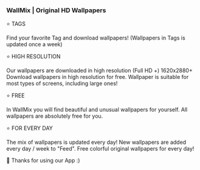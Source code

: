 <H3> WallMix | Original HD Wallpapers</H3>
<BODY>
  ⭐ TAGS

  Find your favorite Tag and download wallpapers!
  (Wallpapers in Tags is updated once a week)

  ⭐ HIGH RESOLUTION

  Our wallpapers are downloaded in high resolution (Full HD +) 1620x2880+
  Download wallpapers in high resolution for free.
  Wallpaper is suitable for most types of screens, including large ones!

  ⭐ FREE

  In WallMix you will find beautiful and unusual wallpapers for yourself.
  All wallpapers are absolutely free for you.

  ⭐ FOR EVERY DAY

  The mix of wallpapers is updated every day!
  New wallpapers are added every day / week to "Feed".
  Free colorful original wallpapers for every day!

  🧡 Thanks for using our App :)
</BODY>
